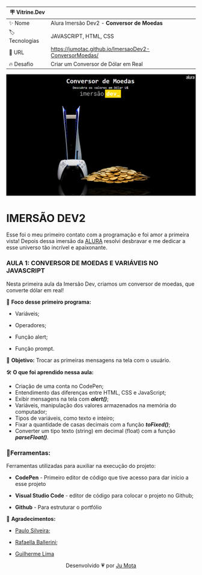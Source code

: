 | :placard: Vitrine.Dev |     |
| ------------- | --- |
| :sparkles: Nome | Alura Imersão Dev2 - **Conversor de Moedas** 
| :label: Tecnologias | JAVASCRIPT, HTML, CSS 
| :rocket: URL | https://jumotac.github.io/ImersaoDev2-ConversorMoedas/
| :fire: Desafio | Criar um Conversor de Dólar em Real 

<!-- Inserir imagem com a #vitrinedev ao final do link -->
![](https://raw.githubusercontent.com/jumotac/ImersaoDev2-ConversorMoedas/master/conversor-moedas.png#vitrinedev)

# IMERSÃO DEV2 

Esse foi o meu primeiro contato com a programação e foi amor a primeira vista! Depois dessa imersão da [ALURA](www.alura.com.br) resolvi desbravar e me dedicar a esse universo tão incrível e apaixonante.



### AULA 1: CONVERSOR DE MOEDAS E VARIÁVEIS NO JAVASCRIPT

Nesta primeira aula da Imersão Dev, criamos um conversor de moedas, que converte dólar em real! 



📒 **Foco desse primeiro programa:**

- Variáveis; 

- Operadores; 

- Função alert;

- Função prompt. 

  

:dart: **Objetivo:**
Trocar as primeiras mensagens na tela com o usuário.



🛠  **O que foi aprendido nessa aula:** 

- Criação de uma conta no CodePen;
- Entendimento das diferenças entre HTML, CSS e JavaScript;
- Exibir mensagens na tela com **_alert()_**;
- Variáveis, manipulação dos valores armazenados na memória do computador;
- Tipos de variáveis, como texto e inteiro;
- Fixar a quantidade de casas decimais com a função **_toFixed()_**;
- Converter um tipo texto (string) em decimal (float) com a função **_parseFloat()_**.



### :wrench:Ferramentas:

Ferramentas utilizadas para auxiliar na execução do projeto:

- **CodePen** - Primeiro editor de código que tive acesso para dar início a esse projeto

- **Visual Studio Code** - editor de código para colocar o projeto no Github;

- **Github** - Para estruturar o portfólio 


🔖  **Agradecimentos:**

- [Paulo Silveira](https://www.linkedin.com/in/paulosilveira/);

- [Rafaella Ballerini](https://www.linkedin.com/in/rafaella-ballerini-45875016a/?originalSubdomain=br);
- [Guilherme Lima](https://www.linkedin.com/in/guilherme-lima-458925178/)



 <p align="center">Desenvolvido 💗 por <a href="https://github.com/jumotac">Ju Mota</a></p>



